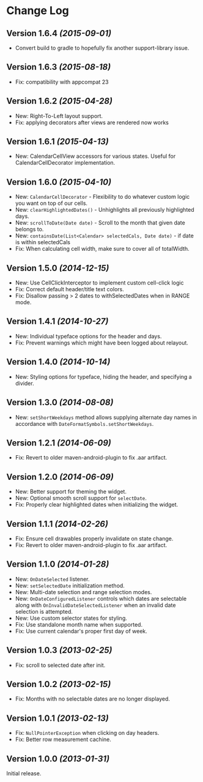 Change Log
==========

Version 1.6.4 *(2015-09-01)*
----------------------------

 * Convert build to gradle to hopefully fix another support-library issue.

Version 1.6.3 *(2015-08-18)*
----------------------------

 * Fix: compatibility with appcompat 23

Version 1.6.2 *(2015-04-28)*
----------------------------

 * New: Right-To-Left layout support.
 * Fix: applying decorators after views are rendered now works

Version 1.6.1 *(2015-04-13)*
----------------------------

 * New: CalendarCellView accessors for various states.  Useful for CalendarCellDecorator implementation.

Version 1.6.0 *(2015-04-10)*
----------------------------

 * New: `CalendarCellDecorator` - Flexibility to do whatever custom logic you want on top of our cells.
 * New: `clearHighlightedDates()` - Unhighlights all previously highlighted days.
 * New: `scrollToDate(Date date)` - Scroll to the month that given date belongs to.
 * New: `containsDate(List<Calendar> selectedCals, Date date)` - if date is within selectedCals
 * Fix: When calculating cell width, make sure to cover all of totalWidth.

Version 1.5.0 *(2014-12-15)*
----------------------------

 * New: Use CellClickInterceptor to implement custom cell-click logic
 * Fix: Correct default header/title text colors.
 * Fix: Disallow passing > 2 dates to withSelectedDates when in RANGE mode.

Version 1.4.1 *(2014-10-27)*
----------------------------

 * New: Individual typeface options for the header and days.
 * Fix: Prevent warnings which might have been logged about relayout. 


Version 1.4.0 *(2014-10-14)*
----------------------------

 * New: Styling options for typeface, hiding the header, and specifying a divider.


Version 1.3.0 *(2014-08-08)*
----------------------------

 * New: `setShortWeekdays` method allows supplying alternate day names in accordance
   with `DateFormatSymbols.setShortWeekdays`.


Version 1.2.1 *(2014-06-09)*
----------------------------

 * Fix: Revert to older maven-android-plugin to fix .aar artifact.


Version 1.2.0 *(2014-06-09)*
----------------------------

 * New: Better support for theming the widget.
 * New: Optional smooth scroll support for `selectDate`.
 * Fix: Properly clear highlighted dates when initializing the widget.


Version 1.1.1 *(2014-02-26)*
----------------------------

 * Fix: Ensure cell drawables properly invalidate on state change.
 * Fix: Revert to older maven-android-plugin to fix .aar artifact.


Version 1.1.0 *(2014-01-28)*
----------------------------

 * New: `OnDateSelected` listener.
 * New: `setSelectedDate` initialization method.
 * New: Multi-date selection and range selection modes.
 * New: `OnDateConfiguredListener` controls which dates are selectable along with
   `OnInvalidDateSelectedListener` when an invalid date selection is attempted.
 * New: Use custom selector states for styling.
 * Fix: Use standalone month name when supported.
 * Fix: Use current calendar's proper first day of week.


Version 1.0.3 *(2013-02-25)*
----------------------------

 * Fix: scroll to selected date after init.


Version 1.0.2 *(2013-02-15)*
----------------------------

 * Fix: Months with no selectable dates are no longer displayed.


Version 1.0.1 *(2013-02-13)*
----------------------------

 * Fix: `NullPointerException` when clicking on day headers.
 * Fix: Better row measurement cachine.


Version 1.0.0 *(2013-01-31)*
----------------------------

Initial release.
